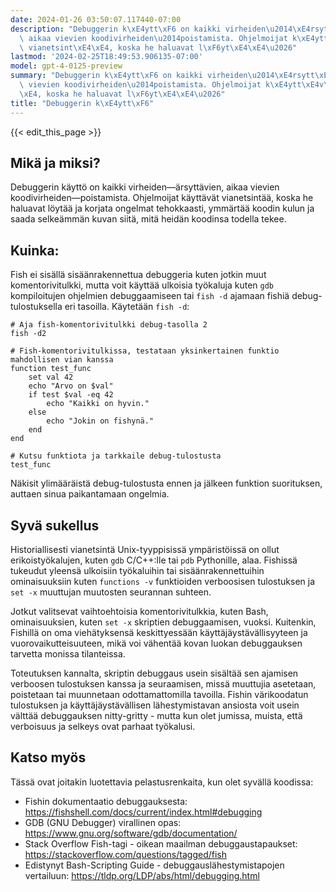 ```yaml
---
date: 2024-01-26 03:50:07.117440-07:00
description: "Debuggerin k\xE4ytt\xF6 on kaikki virheiden\u2014\xE4rsytt\xE4vien,\
  \ aikaa vievien koodivirheiden\u2014poistamista. Ohjelmoijat k\xE4ytt\xE4v\xE4t\
  \ vianetsint\xE4\xE4, koska he haluavat l\xF6yt\xE4\xE4\u2026"
lastmod: '2024-02-25T18:49:53.906135-07:00'
model: gpt-4-0125-preview
summary: "Debuggerin k\xE4ytt\xF6 on kaikki virheiden\u2014\xE4rsytt\xE4vien, aikaa\
  \ vievien koodivirheiden\u2014poistamista. Ohjelmoijat k\xE4ytt\xE4v\xE4t vianetsint\xE4\
  \xE4, koska he haluavat l\xF6yt\xE4\xE4\u2026"
title: "Debuggerin k\xE4ytt\xF6"
---
```


{{< edit_this_page >}}

## Mikä ja miksi?
Debuggerin käyttö on kaikki virheiden—ärsyttävien, aikaa vievien koodivirheiden—poistamista. Ohjelmoijat käyttävät vianetsintää, koska he haluavat löytää ja korjata ongelmat tehokkaasti, ymmärtää koodin kulun ja saada selkeämmän kuvan siitä, mitä heidän koodinsa todella tekee.

## Kuinka:
Fish ei sisällä sisäänrakennettua debuggeria kuten jotkin muut komentorivitulkki, mutta voit käyttää ulkoisia työkaluja kuten `gdb` kompiloitujen ohjelmien debuggaamiseen tai `fish -d` ajamaan fishiä debug-tulostuksella eri tasoilla. Käytetään `fish -d`:

```fish
# Aja fish-komentorivitulkki debug-tasolla 2
fish -d2

# Fish-komentorivitulkissa, testataan yksinkertainen funktio mahdollisen vian kanssa
function test_func
    set val 42
    echo "Arvo on $val"
    if test $val -eq 42
        echo "Kaikki on hyvin."
    else
        echo "Jokin on fishynä."
    end
end

# Kutsu funktiota ja tarkkaile debug-tulostusta
test_func
```

Näkisit ylimääräistä debug-tulostusta ennen ja jälkeen funktion suorituksen, auttaen sinua paikantamaan ongelmia.

## Syvä sukellus
Historiallisesti vianetsintä Unix-tyyppisissä ympäristöissä on ollut erikoistyökalujen, kuten `gdb` C/C++:lle tai `pdb` Pythonille, alaa. Fishissä tukeudut yleensä ulkoisiin työkaluihin tai sisäänrakennettuihin ominaisuuksiin kuten `functions -v` funktioiden verboosisen tulostuksen ja `set -x` muuttujan muutosten seurannan suhteen.

Jotkut valitsevat vaihtoehtoisia komentorivitulkkia, kuten Bash, ominaisuuksien, kuten `set -x` skriptien debuggaamisen, vuoksi. Kuitenkin, Fishillä on oma viehätyksensä keskittyessään käyttäjäystävällisyyteen ja vuorovaikutteisuuteen, mikä voi vähentää kovan luokan debuggauksen tarvetta monissa tilanteissa.

Toteutuksen kannalta, skriptin debuggaus usein sisältää sen ajamisen verboosen tulostuksen kanssa ja seuraamisen, missä muuttujia asetetaan, poistetaan tai muunnetaan odottamattomilla tavoilla. Fishin värikoodatun tulostuksen ja käyttäjäystävällisen lähestymistavan ansiosta voit usein välttää debuggauksen nitty-gritty - mutta kun olet jumissa, muista, että verboisuus ja selkeys ovat parhaat työkalusi.

## Katso myös
Tässä ovat joitakin luotettavia pelastusrenkaita, kun olet syvällä koodissa:

- Fishin dokumentaatio debuggauksesta: https://fishshell.com/docs/current/index.html#debugging
- GDB (GNU Debugger) virallinen opas: https://www.gnu.org/software/gdb/documentation/
- Stack Overflow Fish-tagi - oikean maailman debuggaustapaukset: https://stackoverflow.com/questions/tagged/fish
- Edistynyt Bash-Scripting Guide - debuggauslähestymistapojen vertailuun: https://tldp.org/LDP/abs/html/debugging.html
